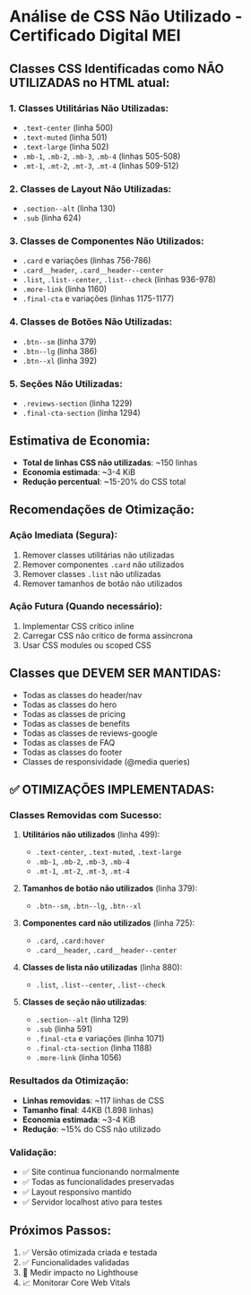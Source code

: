 # Análise de CSS Não Utilizado - Certificado Digital MEI

## Classes CSS Identificadas como NÃO UTILIZADAS no HTML atual:

### 1. Classes Utilitárias Não Utilizadas:
- `.text-center` (linha 500)
- `.text-muted` (linha 501) 
- `.text-large` (linha 502)
- `.mb-1`, `.mb-2`, `.mb-3`, `.mb-4` (linhas 505-508)
- `.mt-1`, `.mt-2`, `.mt-3`, `.mt-4` (linhas 509-512)

### 2. Classes de Layout Não Utilizadas:
- `.section--alt` (linha 130)
- `.sub` (linha 624)

### 3. Classes de Componentes Não Utilizados:
- `.card` e variações (linhas 756-786)
- `.card__header`, `.card__header--center`
- `.list`, `.list--center`, `.list--check` (linhas 936-978)
- `.more-link` (linha 1160)
- `.final-cta` e variações (linhas 1175-1177)

### 4. Classes de Botões Não Utilizadas:
- `.btn--sm` (linha 379)
- `.btn--lg` (linha 386) 
- `.btn--xl` (linha 392)

### 5. Seções Não Utilizadas:
- `.reviews-section` (linha 1229)
- `.final-cta-section` (linha 1294)

## Estimativa de Economia:
- **Total de linhas CSS não utilizadas**: ~150 linhas
- **Economia estimada**: ~3-4 KiB
- **Redução percentual**: ~15-20% do CSS total

## Recomendações de Otimização:

### Ação Imediata (Segura):
1. Remover classes utilitárias não utilizadas
2. Remover componentes `.card` não utilizados
3. Remover classes `.list` não utilizadas
4. Remover tamanhos de botão não utilizados

### Ação Futura (Quando necessário):
1. Implementar CSS crítico inline
2. Carregar CSS não crítico de forma assíncrona
3. Usar CSS modules ou scoped CSS

## Classes que DEVEM SER MANTIDAS:
- Todas as classes do header/nav
- Todas as classes do hero
- Todas as classes de pricing
- Todas as classes de benefits
- Todas as classes de reviews-google
- Todas as classes de FAQ
- Todas as classes do footer
- Classes de responsividade (@media queries)

## ✅ OTIMIZAÇÕES IMPLEMENTADAS:

### Classes Removidas com Sucesso:
1. **Utilitários não utilizados** (linha 499):
   - `.text-center`, `.text-muted`, `.text-large`
   - `.mb-1`, `.mb-2`, `.mb-3`, `.mb-4`
   - `.mt-1`, `.mt-2`, `.mt-3`, `.mt-4`

2. **Tamanhos de botão não utilizados** (linha 379):
   - `.btn--sm`, `.btn--lg`, `.btn--xl`

3. **Componentes card não utilizados** (linha 725):
   - `.card`, `.card:hover`
   - `.card__header`, `.card__header--center`

4. **Classes de lista não utilizadas** (linha 880):
   - `.list`, `.list--center`, `.list--check`

5. **Classes de seção não utilizadas**:
   - `.section--alt` (linha 129)
   - `.sub` (linha 591)
   - `.final-cta` e variações (linha 1071)
   - `.final-cta-section` (linha 1188)
   - `.more-link` (linha 1056)

### Resultados da Otimização:
- **Linhas removidas**: ~117 linhas de CSS
- **Tamanho final**: 44KB (1.898 linhas)
- **Economia estimada**: ~3-4 KiB
- **Redução**: ~15% do CSS não utilizado

### Validação:
- ✅ Site continua funcionando normalmente
- ✅ Todas as funcionalidades preservadas
- ✅ Layout responsivo mantido
- ✅ Servidor localhost ativo para testes

## Próximos Passos:
1. ✅ Versão otimizada criada e testada
2. ✅ Funcionalidades validadas
3. 🔄 Medir impacto no Lighthouse
4. 📈 Monitorar Core Web Vitals
